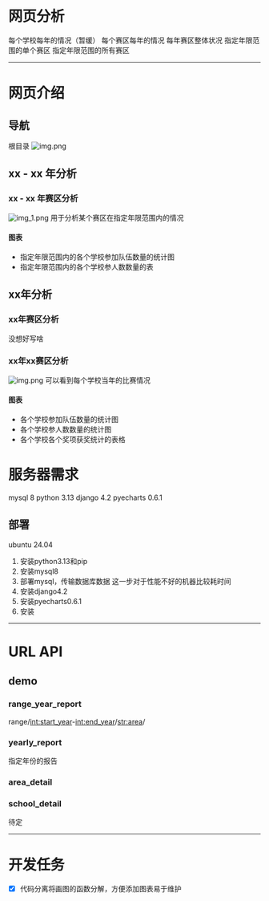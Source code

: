 # 网页分析

每个学校每年的情况（暂缓）
每个赛区每年的情况
每年赛区整体状况
指定年限范围的单个赛区
指定年限范围的所有赛区

-------

# 网页介绍
## 导航
根目录
![img.png](doc/assets/images/img.png)

## xx - xx 年分析
### xx - xx 年赛区分析
![img_1.png](img_1.png)
用于分析某个赛区在指定年限范围内的情况
#### 图表
- 指定年限范围内的各个学校参加队伍数量的统计图
- 指定年限范围内的各个学校参人数数量的表



## xx年分析
### xx年赛区分析
没想好写啥
### xx年xx赛区分析
![img.png](img.png)
可以看到每个学校当年的比赛情况
#### 图表
- 各个学校参加队伍数量的统计图
- 各个学校参人数数量的统计图
- 各个学校各个奖项获奖统计的表格


# 服务器需求
mysql 8
python 3.13
django 4.2
pyecharts 0.6.1

## 部署
ubuntu 24.04
1. 安装python3.13和pip
2. 安装mysql8
3. 部署mysql，传输数据库数据
这一步对于性能不好的机器比较耗时间
3. 安装django4.2
4. 安装pyecharts0.6.1
5. 安装


-------
# URL API

## demo

###  range_year_report
range/<int:start_year>-<int:end_year>/<str:area>/

### yearly_report
指定年份的报告

### area_detail

### school_detail
待定


-------

# 开发任务
- [x] 代码分离将画图的函数分解，方便添加图表易于维护
